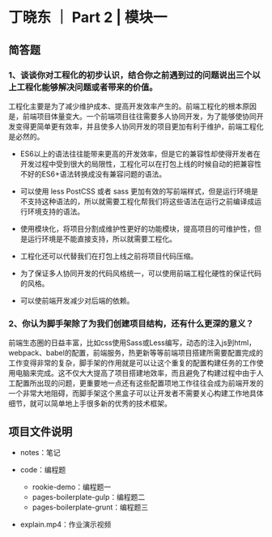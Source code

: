 # 丁晓东 ｜ Part 2 | 模块一

## 简答题

### 1、谈谈你对工程化的初步认识，结合你之前遇到过的问题说出三个以上工程化能够解决问题或者带来的价值。

工程化主要是为了减少维护成本、提高开发效率产生的。前端工程化的根本原因是，前端项目体量变大。一个前端项目往往需要多人协同开发，为了能够使协同开发变得更简单更有效率，并且使多人协同开发的项目更加有利于维护，前端工程化是必然的。

- ES6以上的语法往往能带来更高的开发效率，但是它的兼容性却使得开发者在开发过程中受到很大的局限性，工程化可以在打包上线的时候自动的把兼容性不好的ES6+语法转换成没有兼容问题的语法。

- 可以使用 less PostCSS 或者 sass 更加有效的写前端样式，但是运行环境是不支持这种语法的，所以就需要工程化帮我们将这些语法在运行之前编译成运行环境支持的语法。

- 使用模块化，将项目分割成维护性更好的功能模块，提高项目的可维护性，但是运行环境是不能直接支持，所以就需要工程化。

- 工程化还可以代替我们在打包上线之前将项目代码压缩。

- 为了保证多人协同开发的代码风格统一，可以使用前端工程化硬性的保证代码的风格。

- 可以使前端开发减少对后端的依赖。

### 2、你认为脚手架除了为我们创建项目结构，还有什么更深的意义？

前端生态圈的日益丰富，比如css使用Sass或Less编写，动态的注入js到html，webpack、babel的配置，前端服务，热更新等等前端项目搭建所需要配置完成的工作变得非常的复杂，脚手架的作用就是可以让这个重复的配置构建任务的工作使用电脑来完成。这不仅大大提高了项目搭建地效率，而且避免了构建过程中由于人工配置所出现的问题，更重要地一点还有这些配置项地工作往往会成为前端开发的一个非常大地阻碍，而脚手架这个黑盒子可以让开发者不需要关心构建工作地具体细节，就可以简单地上手很多新的优秀的技术框架。

## 项目文件说明

- notes：笔记
- code：编程题

    - rookie-demo：编程题一
    - pages-boilerplate-gulp：编程题二
    - pages-boilerplate-grunt：编程题三

- explain.mp4：作业演示视频

